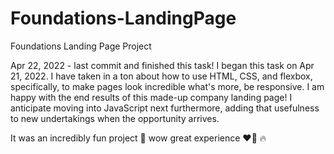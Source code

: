 # Foundations-LandingPage

Foundations Landing Page Project

Apr 22, 2022 - last commit and finished this task! I began this task on Apr 21, 2022. I have taken in a ton about how to use HTML, CSS, and flexbox, specifically, to make pages look incredible what's more, be responsive. I am happy with the end results of this made-up company landing page! I anticipate moving into JavaScript next furthermore, adding that usefulness to new undertakings when the opportunity arrives.

It was an incredibly fun project 🥰 wow great experience ❤️‍🔥 🔥
